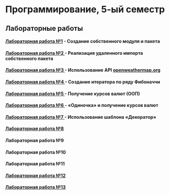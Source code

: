 # Программирование, 5-ый семестр
## Лабораторные работы
#### <a href = https://github.com/SArtemS/Lab5_1> Лабораторная работа №1</a> - Создание собственного модуля и пакета

#### <a href = https://github.com/SArtemS/Lab5_2> Лабораторная работа №2 </a> - Реализация удаленного импорта собственного пакета

#### <a href = https://github.com/SArtemS/Lab5_3> Лабораторная работа №3 </a> - Использование API <a href = https://openweathermap.org> openweathermap.org</a>

#### <a href = https://github.com/SArtemS/Lab5_4> Лабораторная работа №4 </a> - Создание итератора по ряду Фибоначчи

#### <a href = https://github.com/SArtemS/Lab5_5> Лабораторная работа №5 </a> - Получение курсов валют (ООП)

#### <a href = https://github.com/SArtemS/Lab5_6> Лабораторная работа №6 </a> - «Одиночка» и получение курсов валют

#### <a href = https://github.com/SArtemS/Lab5_7> Лабораторная работа №7 </a> - Использование шаблона «Декоратор»

#### <a href = https://replit.com/@ArtemScherbinin/Lab58#main.py> Лабораторная работа №8 </a>

#### <a> Лабораторная работа №9 </a>

#### <a> Лабораторная работа №10 </a>

#### <a> Лабораторная работа №11 </a>

#### <a href = https://github.com/SArtemS/Lab5_12> Лабораторная работа №12 </a>

#### <a href = https://github.com/SArtemS/Lab5_13> Лабораторная работа №13 </a>

